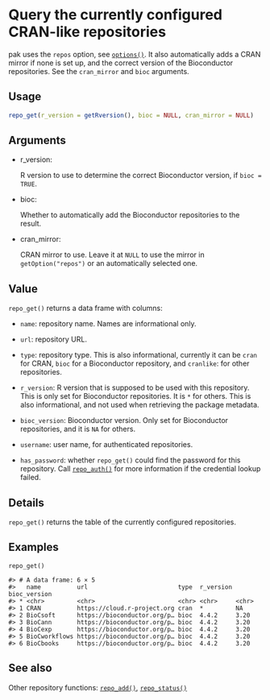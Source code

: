 # Query the currently configured CRAN-like repositories

pak uses the `repos` option, see
[`options()`](https://rdrr.io/r/base/options.html). It also
automatically adds a CRAN mirror if none is set up, and the correct
version of the Bioconductor repositories. See the `cran_mirror` and
`bioc` arguments.

## Usage

``` r
repo_get(r_version = getRversion(), bioc = NULL, cran_mirror = NULL)
```

## Arguments

- r_version:

  R version to use to determine the correct Bioconductor version, if
  `bioc = TRUE`.

- bioc:

  Whether to automatically add the Bioconductor repositories to the
  result.

- cran_mirror:

  CRAN mirror to use. Leave it at `NULL` to use the mirror in
  `getOption("repos")` or an automatically selected one.

## Value

`repo_get()` returns a data frame with columns:

- `name`: repository name. Names are informational only.

- `url`: repository URL.

- `type`: repository type. This is also informational, currently it can
  be `cran` for CRAN, `bioc` for a Bioconductor repository, and
  `cranlike`: for other repositories.

- `r_version`: R version that is supposed to be used with this
  repository. This is only set for Bioconductor repositories. It is `*`
  for others. This is also informational, and not used when retrieving
  the package metadata.

- `bioc_version`: Bioconductor version. Only set for Bioconductor
  repositories, and it is `NA` for others.

- `username`: user name, for authenticated repositories.

- `has_password`: whether `repo_get()` could find the password for this
  repository. Call
  [`repo_auth()`](https://pak.r-lib.org/dev/reference/repo_auth.md) for
  more information if the credential lookup failed.

## Details

`repo_get()` returns the table of the currently configured repositories.

## Examples

    repo_get()

    #> # A data frame: 6 × 5
    #>   name          url                         type  r_version bioc_version
    #> * <chr>         <chr>                       <chr> <chr>     <chr>
    #> 1 CRAN          https://cloud.r-project.org cran  *         NA
    #> 2 BioCsoft      https://bioconductor.org/p… bioc  4.4.2     3.20
    #> 3 BioCann       https://bioconductor.org/p… bioc  4.4.2     3.20
    #> 4 BioCexp       https://bioconductor.org/p… bioc  4.4.2     3.20
    #> 5 BioCworkflows https://bioconductor.org/p… bioc  4.4.2     3.20
    #> 6 BioCbooks     https://bioconductor.org/p… bioc  4.4.2     3.20

## See also

Other repository functions:
[`repo_add()`](https://pak.r-lib.org/dev/reference/repo_add.md),
[`repo_status()`](https://pak.r-lib.org/dev/reference/repo_status.md)

